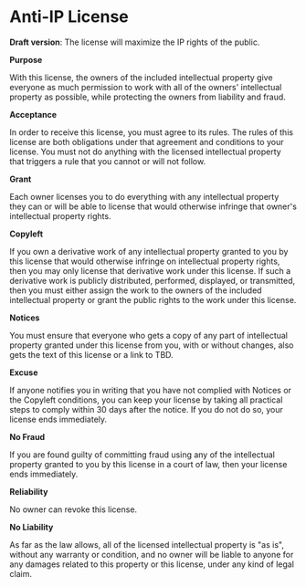 # Anti-IP License
**Draft version**:  The license will maximize the IP rights of the public.

**Purpose**

With this license, the owners of the included intellectual property give everyone as much permission to work with all of the owners' intellectual property as possible, while protecting the owners from liability and fraud.

**Acceptance**

In order to receive this license, you must agree to its rules. The rules of this license are both obligations under that agreement and conditions to your license. You must not do anything with the licensed intellectual property that triggers a rule that you cannot or will not follow.

**Grant**

Each owner licenses you to do everything with any intellectual property they can or will be able to license that would otherwise infringe that owner's intellectual property rights.

**Copyleft**

If you own a derivative work of any intellectual property granted to you by this license that would otherwise infringe on intellectual property rights, then you may only license that derivative work under this license. If such a derivative work is publicly distributed, performed, displayed, or transmitted, then you must either assign the work to the owners of the included intellectual property or grant the public rights to the work under this license.

**Notices**

You must ensure that everyone who gets a copy of any part of intellectual property granted under this license from you, with or without changes, also gets the text of this license or a link to TBD.

**Excuse**

If anyone notifies you in writing that you have not complied with Notices or the Copyleft conditions, you can keep your license by taking all practical steps to comply within 30 days after the notice. If you do not do so, your license ends immediately.

**No Fraud**

If you are found guilty of committing fraud using any of the intellectual property granted to you by this license in a court of law, then your license ends immediately.

**Reliability**

No owner can revoke this license.

**No Liability**

As far as the law allows, all of the licensed intellectual property is "as is", without any warranty or condition, and no owner will be liable to anyone for any damages related to this property or this license, under any kind of legal claim.

